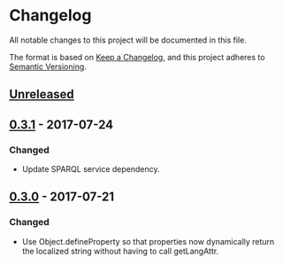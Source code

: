 # Changelog

All notable changes to this project will be documented in this file.

The format is based on [Keep a Changelog](http://keepachangelog.com/),
and this project adheres to [Semantic Versioning](http://semver.org/).

## [Unreleased]

## [0.3.1] - 2017-07-24

### Changed
- Update SPARQL service dependency.

## [0.3.0] - 2017-07-21

### Changed
- Use Object.defineProperty so that properties now dynamically return the localized
  string without having to call getLangAttr.

[Unreleased]: https://github.com/SemanticComputing/angular-paging-sparql-service/compare/0.3.1...HEAD
[0.3.1]: https://github.com/SemanticComputing/angular-paging-sparql-service/compare/0.3.0...0.3.1
[0.3.0]: https://github.com/SemanticComputing/angular-paging-sparql-service/compare/0.2.0...0.3.0
